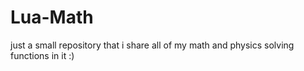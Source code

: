# Lua-Math
just a small repository that i share all of my math and physics solving functions in it :)
